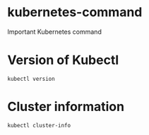 # kubernetes-command
Important Kubernetes command 
# Version of Kubectl
```kubectl version```

# Cluster information 
```kubectl cluster-info```
